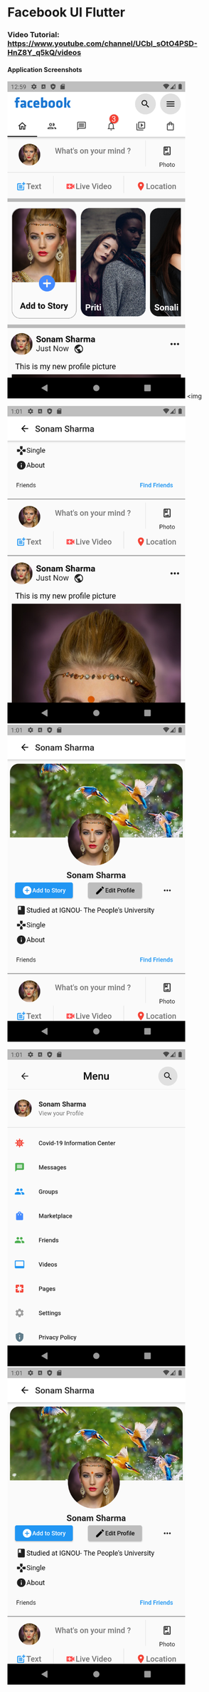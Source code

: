 # Facebook UI Flutter
### Video Tutorial: https://www.youtube.com/channel/UCbl_sOtO4PSD-HnZ8Y_q5kQ/videos
#### Application Screenshots


<img src="https://github.com/Mhassanbughio/Facbook_UI_Flutter/blob/main/Screenshots/1.png" width="400" />  <img 
                                                                                                                     
<img src="https://github.com/geekyshow1/flutter_facebook_lite_ui/blob/master/Screenshots/10.png" width="400" />  <img src="https://github.com/Mhassanbughio/Facbook_UI_Flutter/blob/main/Screenshots/9.png" width="400" />

<img src="https://github.com/geekyshow1/flutter_facebook_lite_ui/blob/master/Screenshots/8.png" width="400" />  <img src="https://github.com/geekyshow1/flutter_facebook_lite_ui/blob/master/Screenshots/9.png" width="400" />

